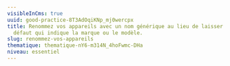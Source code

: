 ```yaml
---
visibleInCms: true
uuid: good-practice-8T3AdOqiKNp_mj0wercpx
title: Renommez vos appareils avec un nom générique au lieu de laisser celui par
  défaut qui indique la marque ou le modèle.
slug: renommez-vos-appareils
thematique: thematique-nY6-m314N_4hoFwmc-DHa
niveau: essentiel
---
```


